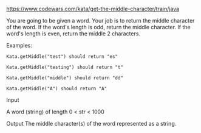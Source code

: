 https://www.codewars.com/kata/get-the-middle-character/train/java

You are going to be given a word. Your job is to return the middle character of the word. If the word's length is odd, return the middle character. If the word's length is even, return the middle 2 characters.

Examples:
```
Kata.getMiddle("test") should return "es"

Kata.getMiddle("testing") should return "t"

Kata.getMiddle("middle") should return "dd"

Kata.getMiddle("A") should return "A"
```
Input

A word (string) of length 0 < str < 1000

Output
The middle character(s) of the word represented as a string.
